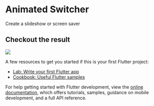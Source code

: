 # Animated Switcher

Create a slideshow or screen saver

## Checkout the result

![](https://github.com/JAtoms/FlutterAnimations/blob/AnimatedPosition/assets/tran.gif)

A few resources to get you started if this is your first Flutter project:

- [Lab: Write your first Flutter app](https://docs.flutter.dev/get-started/codelab)
- [Cookbook: Useful Flutter samples](https://docs.flutter.dev/cookbook)

For help getting started with Flutter development, view the
[online documentation](https://docs.flutter.dev/), which offers tutorials,
samples, guidance on mobile development, and a full API reference.
